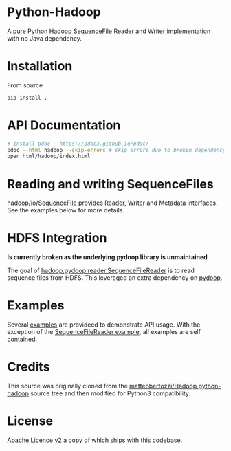 # Python-Hadoop

A pure Python [Hadoop SequenceFile](https://hadoop.apache.org/docs/stable/api/org/apache/hadoop/io/SequenceFile.html) Reader and Writer implementation with no Java dependency.

# Installation

From source
```bash
pip install .
```

# API Documentation

```bash
# install pdoc - https://pdoc3.github.io/pdoc/
pdoc --html hadoop --skip-errors # skip errors due to broken dependency on pydoop (see below)
open html/hadoop/index.html
```

# Reading and writing SequenceFiles

[hadoop/io/SequenceFile](https://github.com/opaque-systems/sequencefile/blob/master/hadoop/io/SequenceFile.py) provides Reader, Writer and Metadata interfaces. See the examples below for more details.

# HDFS Integration

**Is currently broken as the underlying pydoop library is unmaintained**

The goal of [hadoop.pydoop.reader.SequenceFileReader](https://github.com/opaque-systems/sequencefile/blob/master/hadoop/pydoop/reader.py) is to read sequence files from HDFS. This leveraged an extra dependency on [pydoop](http://crs4.github.io/pydoop/index.html).

# Examples

Several [examples](https://github.com/opaque-systems/sequencefile/tree/master/examples) are provideed to demonstrate API usage. With the exception of the [SequenceFileReader example](https://github.com/opaque-systems/sequencefile/blob/master/examples/SequenceFileReader.py), all examples are self contained.

# Credits

This source was originally cloned from the [matteobertozzi/Hadoop python-hadoop](https://github.com/matteobertozzi/Hadoop/blob/master/python-hadoop/README) source tree and then modified for Python3 compatibility.

# License

[Apache Licence v2](https://github.com/opaque-systems/sequencefile/blob/master/LICENSE) a copy of which ships with this codebase.
